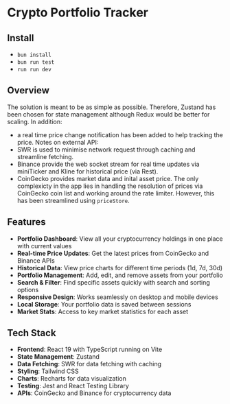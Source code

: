 # Crypto Portfolio Tracker

## Install
- `bun install`
- `bun run test`
- `run run dev`

## Overview

The solution is meant to be as simple as possible. Therefore, Zustand has been chosen for state management although Redux would be better for scaling.
In addition:
- a real time price change notification has been added to help tracking the price. 
Notes on external API:
- SWR is used to minimise network request through caching and streamline fetching.
- Binance provide the web socket stream for real time updates via miniTicker and Kline for historical price (via Rest).
- CoinGecko provides market data and inital asset price. The only complexicty in the app lies in handling the resolution of prices via CoinGecko coin list and working around the rate limiter. However, this has been streamlined using `priceStore`.

## Features

- **Portfolio Dashboard**: View all your cryptocurrency holdings in one place with current values
- **Real-time Price Updates**: Get the latest prices from CoinGecko and Binance APIs
- **Historical Data**: View price charts for different time periods (1d, 7d, 30d)
- **Portfolio Management**: Add, edit, and remove assets from your portfolio
- **Search & Filter**: Find specific assets quickly with search and sorting options
- **Responsive Design**: Works seamlessly on desktop and mobile devices
- **Local Storage**: Your portfolio data is saved between sessions
- **Market Stats**: Access to key market statistics for each asset

## Tech Stack

- **Frontend**: React 19 with TypeScript running on Vite
- **State Management**: Zustand
- **Data Fetching**: SWR for data fetching with caching
- **Styling**: Tailwind CSS
- **Charts**: Recharts for data visualization
- **Testing**: Jest and React Testing Library
- **APIs**: CoinGecko and Binance for cryptocurrency data